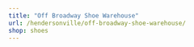 ```yaml
---
title: "Off Broadway Shoe Warehouse"
url: /hendersonville/off-broadway-shoe-warehouse/
shop: shoes
---
```

